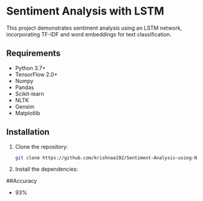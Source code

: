 # Sentiment Analysis with LSTM

This project demonstrates sentiment analysis using an LSTM network, incorporating TF-IDF and word embeddings for text classification.

## Requirements

- Python 3.7+
- TensorFlow 2.0+
- Numpy
- Pandas
- Scikit-learn
- NLTK
- Gensim
- Matplotlib

## Installation

1. Clone the repository:

    ```bash
    git clone https://github.com/krishnaa192/Sentiment-Analysis-using-Neural-Network.git
    ```

2. Install the dependencies:

##Accuracy
- 93%



